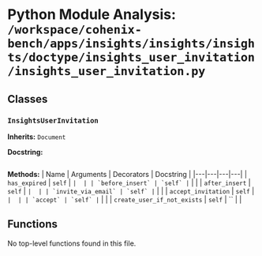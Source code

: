 # Python Module Analysis: `/workspace/cohenix-bench/apps/insights/insights/insights/doctype/insights_user_invitation/insights_user_invitation.py`

## Classes

### `InsightsUserInvitation`
**Inherits:** `Document`


**Docstring:**
```

```

**Methods:**
| Name | Arguments | Decorators | Docstring |
|---|---|---|---|
| `has_expired` | `self` | `` |  |
| `before_insert` | `self` | `` |  |
| `after_insert` | `self` | `` |  |
| `invite_via_email` | `self` | `` |  |
| `accept_invitation` | `self` | `` |  |
| `accept` | `self` | `` |  |
| `create_user_if_not_exists` | `self` | `` |  |





## Functions

No top-level functions found in this file.
